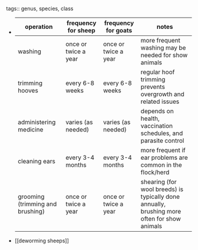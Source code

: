 tags:: genus, species, class

- | operation                     | frequency for sheep          | frequency for goats          | notes                          |
  |-------------------------------|------------------------------|------------------------------|--------------------------------|
  | washing                       | once or twice a year         | once or twice a year         | more frequent washing may be needed for show animals |
  | trimming hooves               | every 6-8 weeks              | every 6-8 weeks              | regular hoof trimming prevents overgrowth and related issues |
  | administering medicine        | varies (as needed)           | varies (as needed)           | depends on health, vaccination schedules, and parasite control |
  | cleaning ears                 | every 3-4 months             | every 3-4 months             | more frequent if ear problems are common in the flock/herd |
  | grooming (trimming and brushing) | once or twice a year         | once or twice a year         | shearing (for wool breeds) is typically done annually, brushing more often for show animals |
- [[deworming sheeps]]